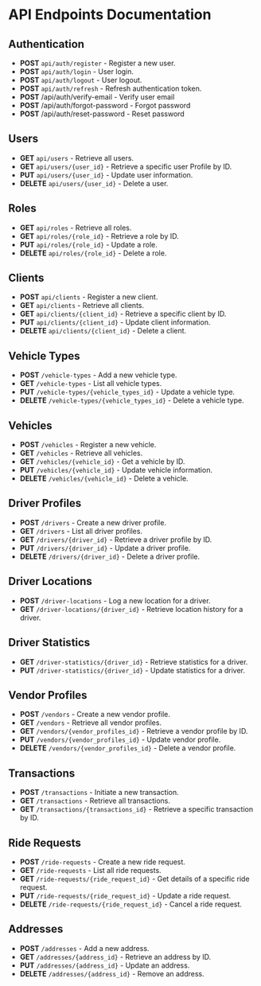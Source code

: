 # API Endpoints Documentation

## Authentication
- **POST** `api/auth/register` - Register a new user.
- **POST** `api/auth/login` - User login.
- **POST** `api/auth/logout` - User logout.
- **POST** `api/auth/refresh` - Refresh authentication token.
- **POST** /api/auth/verify-email - Verify user email
- **POST** /api/auth/forgot-password - Forgot password
- **POST** /api/auth/reset-password - Reset password

## Users
- **GET** `api/users` - Retrieve all users.
- **GET** `api/users/{user_id}` - Retrieve a specific user Profile by ID.
- **PUT** `api/users/{user_id}` - Update user information.
- **DELETE** `api/users/{user_id}` - Delete a user.

## Roles
- **GET** `api/roles` - Retrieve all roles.
- **GET** `api/roles/{role_id}` - Retrieve a role by ID.
- **PUT** `api/roles/{role_id}` - Update a role.
- **DELETE** `api/roles/{role_id}` - Delete a role.

## Clients
- **POST** `api/clients` - Register a new client.
- **GET** `api/clients` - Retrieve all clients.
- **GET** `api/clients/{client_id}` - Retrieve a specific client by ID.
- **PUT** `api/clients/{client_id}` - Update client information.
- **DELETE** `api/clients/{client_id}` - Delete a client.

## Vehicle Types
- **POST** `/vehicle-types` - Add a new vehicle type.
- **GET** `/vehicle-types` - List all vehicle types.
- **PUT** `/vehicle-types/{vehicle_types_id}` - Update a vehicle type.
- **DELETE** `/vehicle-types/{vehicle_types_id}` - Delete a vehicle type.

## Vehicles
- **POST** `/vehicles` - Register a new vehicle.
- **GET** `/vehicles` - Retrieve all vehicles.
- **GET** `/vehicles/{vehicle_id}` - Get a vehicle by ID.
- **PUT** `/vehicles/{vehicle_id}` - Update vehicle information.
- **DELETE** `/vehicles/{vehicle_id}` - Delete a vehicle.

## Driver Profiles
- **POST** `/drivers` - Create a new driver profile.
- **GET** `/drivers` - List all driver profiles.
- **GET** `/drivers/{driver_id}` - Retrieve a driver profile by ID.
- **PUT** `/drivers/{driver_id}` - Update a driver profile.
- **DELETE** `/drivers/{driver_id}` - Delete a driver profile.

## Driver Locations
- **POST** `/driver-locations` - Log a new location for a driver.
- **GET** `/driver-locations/{driver_id}` - Retrieve location history for a driver.

## Driver Statistics
- **GET** `/driver-statistics/{driver_id}` - Retrieve statistics for a driver.
- **PUT** `/driver-statistics/{driver_id}` - Update statistics for a driver.

## Vendor Profiles
- **POST** `/vendors` - Create a new vendor profile.
- **GET** `/vendors` - Retrieve all vendor profiles.
- **GET** `/vendors/{vendor_profiles_id}` - Retrieve a vendor profile by ID.
- **PUT** `/vendors/{vendor_profiles_id}` - Update vendor profile.
- **DELETE** `/vendors/{vendor_profiles_id}` - Delete a vendor profile.

## Transactions
- **POST** `/transactions` - Initiate a new transaction.
- **GET** `/transactions` - Retrieve all transactions.
- **GET** `/transactions/{transactions_id}` - Retrieve a specific transaction by ID.

## Ride Requests
- **POST** `/ride-requests` - Create a new ride request.
- **GET** `/ride-requests` - List all ride requests.
- **GET** `/ride-requests/{ride_request_id}` - Get details of a specific ride request.
- **PUT** `/ride-requests/{ride_request_id}` - Update a ride request.
- **DELETE** `/ride-requests/{ride_request_id}` - Cancel a ride request.

## Addresses
- **POST** `/addresses` - Add a new address.
- **GET** `/addresses/{address_id}` - Retrieve an address by ID.
- **PUT** `/addresses/{address_id}` - Update an address.
- **DELETE** `/addresses/{address_id}` - Remove an address.

